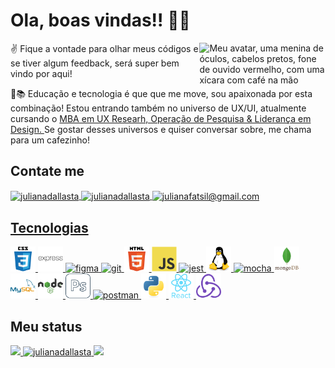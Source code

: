 # Ola, boas vindas!! 🤘🏽
<div>
<img 
     align="right"
     style=""
     width="40%"
     src="https://github.com/julianafatsil/julianafatsil/blob/master/img/avatar.png?raw=true"
     alt="Meu avatar, uma menina de óculos, cabelos pretos, fone de ouvido vermelho, com uma xícara com café na mão"/>
<p> ✌️ Fique a vontade para olhar meus códigos e se tiver algum feedback, será super bem vindo por aqui! 
</p>

<p> 🚀📚 Educação e tecnologia é que que me move, sou apaixonada por esta combinação! Estou entrando também no universo de UX/UI, atualmente cursando o <a href="https://leandrorezende.unifast.com.br/mba-ux-design-3-l1/"/>MBA em UX Researh, Operação de Pesquisa & Liderança em Design. </a> Se gostar desses universos e quiser conversar sobre, me chama para um cafezinho!
</p>  
</div>

 ## Contate me
<p align="left">
<a 
   href="https://linkedin.com/in/julianafatsil" 
   target="blank">
     <img align="center" 
          src="https://raw.githubusercontent.com/rahuldkjain/github-profile-readme-generator/master/src/images/icons/Social/linked-in-alt.svg"
          alt="julianadallasta"
          height="30"
          width="40" />
</a>
<a 
   href="https://instagram.com/juliana.dallasta"
   target="blank">
     <img align="center" 
          src="https://raw.githubusercontent.com/rahuldkjain/github-profile-readme-generator/master/src/images/icons/Social/instagram.svg" 
          alt="julianadallasta"
          height="30" 
          width="40" />
</a>
<a 
   href= "mailto:julianafatsil@gmail.com"
   target="_blank">
     <img align="center" 
          src=https://img.shields.io/badge/Gmail-D14836?stylefor-the-badge&logo=gmail&logoColor=white
          alt="julianafatsil@gmail.com"
          height="30" 
</a>
</p>

## Tecnologias
<div align="left">
     <a href="https://www.w3schools.com/css/"
        target="_blank" 
        rel="noreferrer"> 
     <img
          src="https://raw.githubusercontent.com/devicons/devicon/master/icons/css3/css3-original-wordmark.svg"
          alt="css3"
          width="40"
          height="40"/> 
     </a> 
     <a 
        href="https://expressjs.com" 
        target="_blank" 
        rel="noreferrer"> 
          <img src="https://raw.githubusercontent.com/devicons/devicon/master/icons/express/express-original-wordmark.svg" 
               alt="express" 
               width="40" 
               height="40"/> 
     </a> 
     <a 
        href="https://www.figma.com/"
        target="_blank" 
        rel="noreferrer"> 
          <img 
               src="https://www.vectorlogo.zone/logos/figma/figma-icon.svg" 
               alt="figma" 
               width="40" 
               height="40"/>
     </a> 
     <a 
        href="https://git-scm.com/" 
        target="_blank" rel="noreferrer"> 
          <img 
               src="https://www.vectorlogo.zone/logos/git-scm/git-scm-icon.svg" 
               alt="git" 
               width="40" 
               height="40"/> 
     </a> 
     <a 
        href="https://www.w3.org/html/" 
        target="_blank" 
        rel="noreferrer"> 
          <img 
               src="https://raw.githubusercontent.com/devicons/devicon/master/icons/html5/html5-original-wordmark.svg" 
               alt="html5" 
               width="40" 
               height="40"/> 
     </a> 
     <a 
        href="https://developer.mozilla.org/en-US/docs/Web/JavaScript" 
        target="_blank" 
        rel="noreferrer"> 
          <img 
               src="https://raw.githubusercontent.com/devicons/devicon/master/icons/javascript/javascript-original.svg" 
               alt="javascript"
               width="40" 
               height="40"/> 
     </a> 
     <a 
        href="https://jestjs.io" 
        target="_blank" 
        rel="noreferrer">
          <img 
               src="https://www.vectorlogo.zone/logos/jestjsio/jestjsio-icon.svg" 
               alt="jest" 
               width="40" 
               height="40"/> 
     </a> 
     <a 
        href="https://www.linux.org/" 
        target="_blank" 
        rel="noreferrer"> 
          <img 
               src="https://raw.githubusercontent.com/devicons/devicon/master/icons/linux/linux-original.svg"
               alt="linux"
               width="40" 
               height="40"/> 
     </a>
     <a 
        href="https://mochajs.org" 
        target="_blank" 
        rel="noreferrer"> 
          <img 
               src="https://www.vectorlogo.zone/logos/mochajs/mochajs-icon.svg"
               alt="mocha"
               width="40"
               height="40"/>
     </a>
     <a 
        href="https://www.mongodb.com/"
        target="_blank" 
        rel="noreferrer"> 
          <img 
               src="https://raw.githubusercontent.com/devicons/devicon/master/icons/mongodb/mongodb-original-wordmark.svg" 
               alt="mongodb" 
               width="40" 
               height="40"/>
     </a> 
     <a href="https://www.mysql.com/" 
        target="_blank"
        rel="noreferrer"> 
          <img 
               src="https://raw.githubusercontent.com/devicons/devicon/master/icons/mysql/mysql-original-wordmark.svg"
               alt="mysql"
               width="40" 
               height="40"/>
     </a>
     <a 
        href="https://nodejs.org"
        target="_blank"
        rel="noreferrer"> 
          <img 
               src="https://raw.githubusercontent.com/devicons/devicon/master/icons/nodejs/nodejs-original-wordmark.svg" 
               alt="nodejs" 
               width="40" 
               height="40"/> 
     </a>
     <a 
        href="https://www.photoshop.com/en"
        target="_blank" 
        rel="noreferrer"> 
          <img src="https://raw.githubusercontent.com/devicons/devicon/master/icons/photoshop/photoshop-line.svg" 
               alt="photoshop" 
               width="40" 
               height="40"/> 
     </a> 
     <a 
        href="https://postman.com" 
        target="_blank" 
        rel="noreferrer"> 
          <img 
               src="https://www.vectorlogo.zone/logos/getpostman/getpostman-icon.svg" 
               alt="postman" 
               width="40" 
               height="40"/> 
     </a> 
     <a 
        href="https://www.python.org" 
        target="_blank" 
        rel="noreferrer"> 
          <img 
               src="https://raw.githubusercontent.com/devicons/devicon/master/icons/python/python-original.svg" 
               alt="python"
               width="40"
               height="40"/> 
     </a> 
     <a 
        href="https://reactjs.org/" 
        target="_blank"
        rel="noreferrer"> 
          <img src="https://raw.githubusercontent.com/devicons/devicon/master/icons/react/react-original-wordmark.svg"
               alt="react"
               width="40"
               height="40"/>
     </a>
     <a 
        href="https://redux.js.org" 
        target="_blank" 
        rel="noreferrer"> 
          <img 
               src="https://raw.githubusercontent.com/devicons/devicon/master/icons/redux/redux-original.svg" 
               alt="redux" 
               width="40" 
               height="40"/> 
     </a>
</div>


## Meu status

<div align="left">
     <a href="https://github.com/julianadallasta">
     <img 
          height="165" 
          src="https://github-readme-stats.vercel.app/api?username=julianafatsil&show_icons=true&theme=dracula&include_all_commits=true&count_private=true"/>
     <img
         height="165"
         src="https://github-readme-streak-stats.herokuapp.com/?user=julianadallasta&theme=dracula"
         alt="julianadallasta" />
     <img 
          height="170" 
          src="https://github-readme-stats.vercel.app/api/top-langs/?username=julianadallasta&layout=compact&langs_count=7&theme=dracula"/>
</div>

